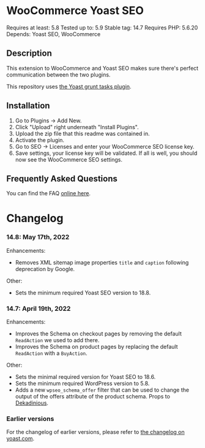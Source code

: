 WooCommerce Yoast SEO
=====================
Requires at least: 5.8
Tested up to: 5.9
Stable tag: 14.7
Requires PHP: 5.6.20
Depends: Yoast SEO, WooCommerce

Description
-----------

This extension to WooCommerce and Yoast SEO makes sure there's perfect communication between the two plugins.

This repository uses [the Yoast grunt tasks plugin](https://github.com/Yoast/plugin-grunt-tasks).

Installation
------------

1. Go to Plugins -> Add New.
2. Click "Upload" right underneath "Install Plugins".
3. Upload the zip file that this readme was contained in.
4. Activate the plugin.
5. Go to SEO -> Licenses and enter your WooCommerce SEO license key.
6. Save settings, your license key will be validated. If all is well, you should now see the WooCommerce SEO settings.

Frequently Asked Questions
--------------------------

You can find the FAQ [online here](https://kb.yoast.com/kb/category/woocommerce-seo/).

Changelog
=========

### 14.8: May 17th, 2022

Enhancements:

* Removes XML sitemap image properties `title` and `caption` following deprecation by Google.

Other:

* Sets the minimum required Yoast SEO version to 18.8.


### 14.7: April 19th, 2022
Enhancements:
* Improves the Schema on checkout pages by removing the default `ReadAction` we used to add there.
* Improves the Schema on product pages by replacing the default `ReadAction` with a `BuyAction`. 

Other:
* Sets the minimal required version for Yoast SEO to 18.6.
* Sets the minimum required WordPress version to 5.8.
* Adds a new `wpseo_schema_offer` filter that can be used to change the output of the offers attribute of the product schema. Props to [Dekadinious](https://github.com/Dekadinious).

### Earlier versions
For the changelog of earlier versions, please refer to [the changelog on yoast.com](https://yoa.st/woo-seo-changelog).
